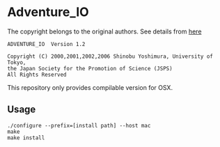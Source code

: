 Adventure_IO
===
The copyright belongs to the original authors. See details from [here](http://adventure.sys.t.u-tokyo.ac.jp/jp/)
```
ADVENTURE_IO  Version 1.2

Copyright (C) 2000,2001,2002,2006 Shinobu Yoshimura, University of Tokyo,
the Japan Society for the Promotion of Science (JSPS)
All Rights Reserved
```
This repository only provides compilable version for OSX.

## Usage
```
./configure --prefix=[install path] --host mac
make
make install
```